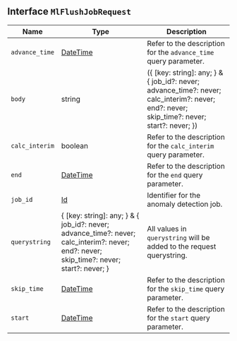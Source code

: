 ## Interface `MlFlushJobRequest`

| Name | Type | Description |
| - | - | - |
| `advance_time` | [DateTime](./DateTime.md) | Refer to the description for the `advance_time` query parameter. |
| `body` | string | ({ [key: string]: any; } & { job_id?: never; advance_time?: never; calc_interim?: never; end?: never; skip_time?: never; start?: never; }) | All values in `body` will be added to the request body. |
| `calc_interim` | boolean | Refer to the description for the `calc_interim` query parameter. |
| `end` | [DateTime](./DateTime.md) | Refer to the description for the `end` query parameter. |
| `job_id` | [Id](./Id.md) | Identifier for the anomaly detection job. |
| `querystring` | { [key: string]: any; } & { job_id?: never; advance_time?: never; calc_interim?: never; end?: never; skip_time?: never; start?: never; } | All values in `querystring` will be added to the request querystring. |
| `skip_time` | [DateTime](./DateTime.md) | Refer to the description for the `skip_time` query parameter. |
| `start` | [DateTime](./DateTime.md) | Refer to the description for the `start` query parameter. |
